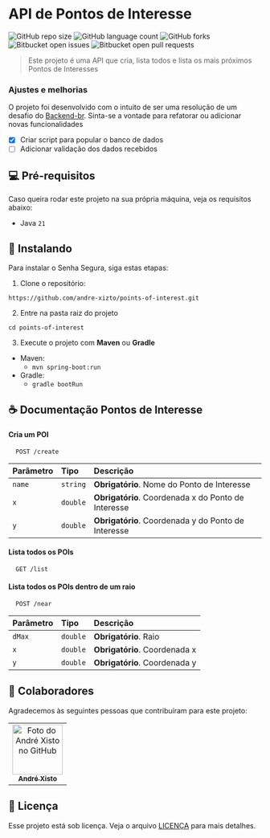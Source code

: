 # API de Pontos de Interesse

![GitHub repo size](https://img.shields.io/github/repo-size/andre-xizto/points-of-interest?style=for-the-badge)
![GitHub language count](https://img.shields.io/github/languages/count/andre-xizto/points-of-interest?style=for-the-badge)
![GitHub forks](https://img.shields.io/github/forks/andre-xizto/points-of-interest?style=for-the-badge)
![Bitbucket open issues](https://img.shields.io/bitbucket/issues/andre-xizto/points-of-interest?style=for-the-badge)
![Bitbucket open pull requests](https://img.shields.io/bitbucket/pr-raw/andre-xizto/points-of-interest?style=for-the-badge)

> Este projeto é uma API que cria, lista todos e lista os mais próximos Pontos de Interesses

### Ajustes e melhorias

O projeto foi desenvolvido com o intuito de ser uma resolução de um desafio do [Backend-br](https://github.com/backend-br/desafios/tree/master). Sinta-se a vontade para refatorar ou adicionar novas funcionalidades

- [x] Criar script para popular o banco de dados
- [ ] Adicionar validação dos dados recebidos

## 💻 Pré-requisitos

Caso queira rodar este projeto na sua própria máquina, veja os requisitos abaixo:

- Java `21`

## 🚀 Instalando

Para instalar o Senha Segura, siga estas etapas:

1. Clone o repositório:
```
https://github.com/andre-xizto/points-of-interest.git
```

2. Entre na pasta raiz do projeto
```
cd points-of-interest
```

3. Execute o projeto com **Maven** ou **Gradle**
- Maven:
    - ```mvn spring-boot:run```
- Gradle:
    - ```gradle bootRun```
## ☕ Documentação Pontos de Interesse

#### Cria um POI

```http
  POST /create
```

| Parâmetro | Tipo       | Descrição                                           |
|:----------| :--------- |:----------------------------------------------------|
| `name`    | `string` | **Obrigatório**. Nome do Ponto de Interesse         |
 | `x`       | `double` | **Obrigatório**. Coordenada x do Ponto de Interesse |
| `y`       | `double` | **Obrigatório**. Coordenada y do Ponto de Interesse |

#### Lista todos os POIs

```http
  GET /list
```

#### Lista todos os POIs dentro de um raio

```http
  POST /near
```

| Parâmetro | Tipo     | Descrição                     |
|:----------|:---------|:------------------------------|
| `dMax`    | `double` | **Obrigatório**. Raio         |
| `x`       | `double` | **Obrigatório**. Coordenada x |
| `y`       | `double` | **Obrigatório**. Coordenada y |


## 🤝 Colaboradores

Agradecemos às seguintes pessoas que contribuíram para este projeto:

<table>
  <tr>
    <td align="center">
      <a href="https://github.com/andre-xizto/" title="GitHub de André Xisto" target="_blank">
        <img src="https://avatars.githubusercontent.com/u/35929740" width="100px;" alt="Foto do André Xisto no GitHub"/><br>
        <sub>
          <b>André Xisto</b>
        </sub>
      </a>
    </td>
  </tr>
</table>

## 📝 Licença

Esse projeto está sob licença. Veja o arquivo [LICENÇA](LICENSE.md) para mais detalhes.